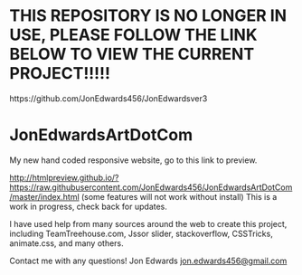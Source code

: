 <h1>THIS REPOSITORY IS NO LONGER IN USE, PLEASE FOLLOW THE LINK BELOW TO VIEW THE CURRENT PROJECT!!!!!</h1>
https://github.com/JonEdwards456/JonEdwardsver3


JonEdwardsArtDotCom
===================

My new hand coded responsive website, go to this link to preview. 

http://htmlpreview.github.io/?https://raw.githubusercontent.com/JonEdwards456/JonEdwardsArtDotCom/master/index.html
(some features will not work without install) This is a work in progress, check back for updates. 

I have used help from many sources around the web to create this project, including TeamTreehouse.com, Jssor slider, stackoverflow, CSSTricks, animate.css, and many others. 

Contact me with any questions!
Jon Edwards
jon.edwards456@gmail.com

